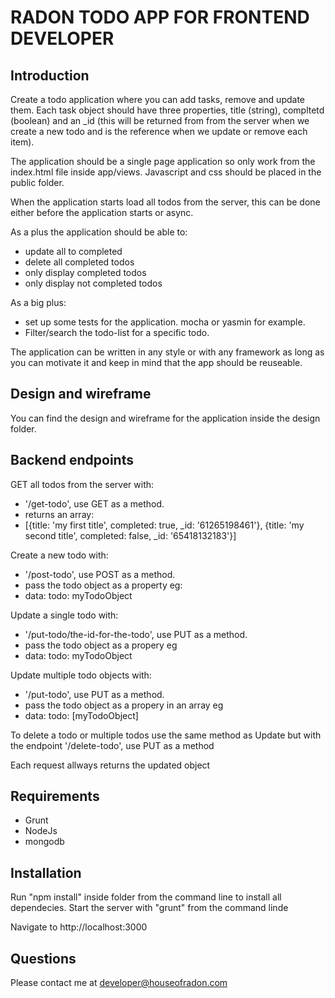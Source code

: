 RADON TODO APP FOR FRONTEND DEVELOPER
=================

## Introduction

Create a todo application where you can add tasks, remove and update them. 
Each task object should have three properties, title (string), compltetd (boolean) and an _id (this will be returned from from the server when we create a new todo and is the reference when we update or remove each item).

The application should be a single page application so only work from the index.html file inside app/views.
Javascript and css should be placed in the public folder.

When the application starts load all todos from the server, this can be done either before the application starts or async.

As a plus the application should be able to:
* update all to completed 
* delete all completed todos
* only display completed todos
* only display not completed todos

As a big plus:
* set up some tests for the application. mocha or yasmin for example.
* Filter/search the todo-list for a specific todo.

The application can be written in any style or with any framework as long as you can motivate it and keep in mind that the app should be reuseable.

## Design and wireframe

You can find the design and wireframe for the application inside the design folder.

## Backend endpoints

GET all todos from the server with:
- '/get-todo', use GET as a method.
- returns an array:
- [{title: 'my first title', completed: true, _id: '61265198461'}, {title: 'my second title', completed: false, _id: '65418132183'}]

Create a new todo with:
- '/post-todo', use POST as a method.
- pass the todo object as a property eg:
- data: todo: myTodoObject

Update a single todo with:
- '/put-todo/the-id-for-the-todo', use PUT as a method.
- pass the todo object as a propery eg
- data: todo: myTodoObject

Update multiple todo objects with:
- '/put-todo', use PUT as a method.
- pass the todo object as a propery in an array eg
- data: todo: [myTodoObject]

To delete a todo or multiple todos use the same method as Update 
but with the endpoint '/delete-todo', use PUT as a method

Each request allways returns the updated object

## Requirements

* Grunt
* NodeJs
* mongodb

## Installation

Run "npm install" inside folder from the command line to install all dependecies.
Start the server with "grunt" from the command linde

Navigate to http://localhost:3000

## Questions
Please contact me at developer@houseofradon.com


